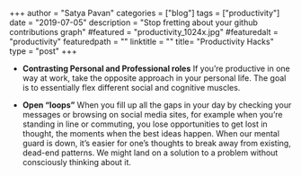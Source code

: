 +++
author = "Satya Pavan"
categories = ["blog"]
tags = ["productivity"]
date = "2019-07-05"
description = "Stop fretting about your github contributions graph"
#featured = "productivity_1024x.jpg"
#featuredalt = "productivity"
featuredpath = ""
linktitle = ""
title= "Productivity Hacks"
type = "post"
+++

- **Contrasting Personal and Professional roles**
If you’re productive in one way at work, take the opposite approach in your personal life.
The goal is to essentially flex different social and cognitive muscles.

- **Open “loops”**
When you fill up all the gaps in your day by checking your messages or browsing on social media sites, for example when you’re standing in line or commuting, you lose opportunities to get lost in thought, the moments when the best ideas happen. When our mental guard is down, it’s easier for one’s thoughts to break away from existing, dead-end patterns. We might land on a solution to a problem without consciously thinking about it.
